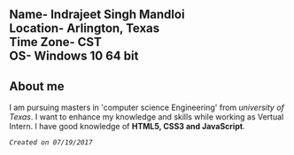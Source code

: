 Name- Indrajeet Singh Mandloi  
Location- Arlington, Texas  
Time Zone- CST  
OS- Windows 10 64 bit  
---

## About me
I am pursuing masters in 'computer science Engineering' from *university of Texas*. I want to enhance my knowledge and skills while working as Vertual Intern. I have good knowledge of **HTML5, CSS3 and JavaScript**.

 *```Created on 07/19/2017```*
